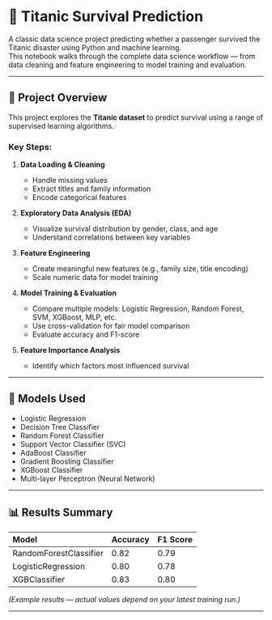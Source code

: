 # 🚢 Titanic Survival Prediction

A classic data science project predicting whether a passenger survived the Titanic disaster using Python and machine learning.  
This notebook walks through the complete data science workflow — from data cleaning and feature engineering to model training and evaluation.

---

## 🧠 Project Overview

This project explores the **Titanic dataset** to predict survival using a range of supervised learning algorithms.

### Key Steps:
1. **Data Loading & Cleaning**  
   - Handle missing values  
   - Extract titles and family information  
   - Encode categorical features  

2. **Exploratory Data Analysis (EDA)**  
   - Visualize survival distribution by gender, class, and age  
   - Understand correlations between key variables  

3. **Feature Engineering**  
   - Create meaningful new features (e.g., family size, title encoding)  
   - Scale numeric data for model training  

4. **Model Training & Evaluation**  
   - Compare multiple models: Logistic Regression, Random Forest, SVM, XGBoost, MLP, etc.  
   - Use cross-validation for fair model comparison  
   - Evaluate accuracy and F1-score  

5. **Feature Importance Analysis**  
   - Identify which factors most influenced survival  

---

## 🧩 Models Used

- Logistic Regression  
- Decision Tree Classifier  
- Random Forest Classifier  
- Support Vector Classifier (SVC)  
- AdaBoost Classifier  
- Gradient Boosting Classifier  
- XGBoost Classifier  
- Multi-layer Perceptron (Neural Network)

---

## 📊 Results Summary

| Model | Accuracy | F1 Score |
|:------|:----------|:---------|
| RandomForestClassifier | 0.82 | 0.79 |
| LogisticRegression | 0.80 | 0.78 |
| XGBClassifier | 0.83 | 0.80 |

*(Example results — actual values depend on your latest training run.)*

---

